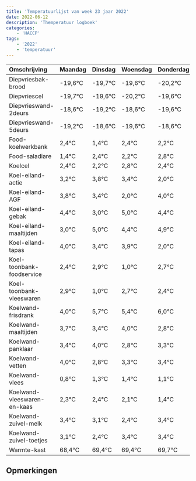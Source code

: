 ```yaml
---
title: 'Temperatuurlijst van week 23 jaar 2022'
date: 2022-06-12
description: 'Themperatuur logboek'
categories:
    - 'HACCP'
tags:
    - '2022'
    - 'temperatuur'
---
```

|Omschrijving|Maandag|Dinsdag|Woensdag|Donderdag|Vrijdag|Zaterdag|Zondag|
|:---|:---|:---|:---|:---|:---|:---|:---|
|Diepvriesbak-brood|-19,6°C|-19,7°C|-19,6°C|-20,2°C|-19,6°C|-20,6°C|-19,6°C|
|Diepvriescel|-19,7°C|-19,6°C|-20,2°C|-19,6°C|-20,6°C|-19,6°C|-19,8°C|
|Diepvrieswand-2deurs|-18,6°C|-19,2°C|-18,6°C|-19,6°C|-18,6°C|-18,8°C|-18,2°C|
|Diepvrieswand-5deurs|-19,2°C|-18,6°C|-19,6°C|-18,6°C|-18,8°C|-18,2°C|-18,6°C|
|Food-koelwerkbank|2,4°C|1,4°C|2,4°C|2,2°C|2,8°C|2,4°C|1,0°C|
|Food-saladiare|1,4°C|2,4°C|2,2°C|2,8°C|2,4°C|1,0°C|3,0°C|
|Koelcel|2,4°C|2,2°C|2,8°C|2,4°C|1,0°C|3,0°C|2,4°C|
|Koel-eiland-actie|3,2°C|3,8°C|3,4°C|2,0°C|4,0°C|3,4°C|3,9°C|
|Koel-eiland-AGF|3,8°C|3,4°C|2,0°C|4,0°C|3,4°C|3,9°C|2,0°C|
|Koel-eiland-gebak|4,4°C|3,0°C|5,0°C|4,4°C|4,9°C|3,0°C|4,7°C|
|Koel-eiland-maaltijden|3,0°C|5,0°C|4,4°C|4,9°C|3,0°C|4,7°C|4,4°C|
|Koel-eiland-tapas|4,0°C|3,4°C|3,9°C|2,0°C|3,7°C|3,4°C|4,0°C|
|Koel-toonbank-foodservice|2,4°C|2,9°C|1,0°C|2,7°C|2,4°C|3,0°C|1,8°C|
|Koel-toonbank-vleeswaren|2,9°C|1,0°C|2,7°C|2,4°C|3,0°C|1,8°C|2,3°C|
|Koelwand-frisdrank|4,0°C|5,7°C|5,4°C|6,0°C|4,8°C|5,3°C|5,4°C|
|Koelwand-maaltijden|3,7°C|3,4°C|4,0°C|2,8°C|3,3°C|3,4°C|3,1°C|
|Koelwand-panklaar|3,4°C|4,0°C|2,8°C|3,3°C|3,4°C|3,1°C|2,4°C|
|Koelwand-vetten|4,0°C|2,8°C|3,3°C|3,4°C|3,1°C|2,4°C|3,4°C|
|Koelwand-vlees|0,8°C|1,3°C|1,4°C|1,1°C|0,4°C|1,4°C|1,4°C|
|Koelwand-vleeswaren-en-kaas|2,3°C|2,4°C|2,1°C|1,4°C|2,4°C|2,4°C|2,7°C|
|Koelwand-zuivel-melk|3,4°C|3,1°C|2,4°C|3,4°C|3,4°C|3,7°C|3,2°C|
|Koelwand-zuivel-toetjes|3,1°C|2,4°C|3,4°C|3,4°C|3,7°C|3,2°C|2,8°C|
|Warmte-kast|68,4°C|69,4°C|69,4°C|69,7°C|69,2°C|68,8°C|69,9°C|

## Opmerkingen


